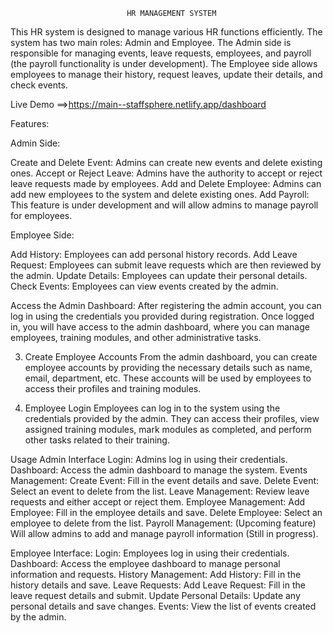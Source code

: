                               HR MANAGEMENT SYSTEM

This HR system is designed to manage various HR functions efficiently. The system has two main roles: Admin and Employee. The Admin side is responsible for managing events, leave requests, employees, and payroll (the payroll functionality is under development). The Employee side allows employees to manage their history, request leaves, update their details, and check events.

Live Demo ==>https://main--staffsphere.netlify.app/dashboard

Features:

Admin Side:

Create and Delete Event: Admins can create new events and delete existing ones.
Accept or Reject Leave: Admins have the authority to accept or reject leave requests made by employees.
Add and Delete Employee: Admins can add new employees to the system and delete existing ones.
Add Payroll: This feature is under development and will allow admins to manage payroll for employees.

Employee Side:

Add History: Employees can add personal history records.
Add Leave Request: Employees can submit leave requests which are then reviewed by the admin.
Update Details: Employees can update their personal details.
Check Events: Employees can view events created by the admin.


Access the Admin Dashboard:
After registering the admin account, you can log in using the credentials you provided during registration. Once logged in, you will have access to the admin dashboard, where you can manage employees, training modules, and other administrative tasks.

3. Create Employee Accounts
From the admin dashboard, you can create employee accounts by providing the necessary details such as name, email, department, etc. These accounts will be used by employees to access their profiles and training modules.

4. Employee Login
Employees can log in to the system using the credentials provided by the admin. They can access their profiles, view assigned training modules, mark modules as completed, and perform other tasks related to their training.


Usage
Admin Interface
Login: Admins log in using their credentials.
Dashboard: Access the admin dashboard to manage the system.
Events Management:
Create Event: Fill in the event details and save.
Delete Event: Select an event to delete from the list.
Leave Management:
Review leave requests and either accept or reject them.
Employee Management:
Add Employee: Fill in the employee details and save.
Delete Employee: Select an employee to delete from the list.
Payroll Management: (Upcoming feature)
Will allow admins to add and manage payroll information (Still in progress).

Employee Interface:
Login: Employees log in using their credentials.
Dashboard: Access the employee dashboard to manage personal information and requests.
History Management:
Add History: Fill in the history details and save.
Leave Requests:
Add Leave Request: Fill in the leave request details and submit.
Update Personal Details:
Update any personal details and save changes.
Events:
View the list of events created by the admin.





